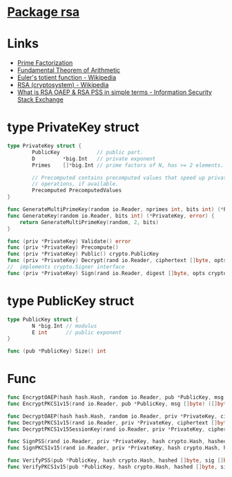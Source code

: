 # [Package rsa](https://golang.org/pkg/crypto/rsa/)

# Links

* [Prime Factorization](https://www.mathsisfun.com/prime-factorization.html)
* [Fundamental Theorem of Arithmetic](https://www.mathsisfun.com/numbers/fundamental-theorem-arithmetic.html)
* [Euler's totient function - Wikipedia](https://en.wikipedia.org/wiki/Euler's_totient_function)
* [RSA (cryptosystem) - Wikipedia](https://en.wikipedia.org/wiki/RSA_(cryptosystem))
* [What is RSA OAEP & RSA PSS in simple terms - Information Security Stack Exchange](https://security.stackexchange.com/questions/183179/what-is-rsa-oaep-rsa-pss-in-simple-terms)

# type PrivateKey struct

```go
type PrivateKey struct {
        PublicKey            // public part.
        D         *big.Int   // private exponent
        Primes    []*big.Int // prime factors of N, has >= 2 elements.

        // Precomputed contains precomputed values that speed up private
        // operations, if available.
        Precomputed PrecomputedValues
}

func GenerateMultiPrimeKey(random io.Reader, nprimes int, bits int) (*PrivateKey, error)
func GenerateKey(random io.Reader, bits int) (*PrivateKey, error) {
	return GenerateMultiPrimeKey(random, 2, bits)
}

func (priv *PrivateKey) Validate() error
func (priv *PrivateKey) Precompute()
func (priv *PrivateKey) Public() crypto.PublicKey
func (priv *PrivateKey) Decrypt(rand io.Reader, ciphertext []byte, opts crypto.DecrypterOpts) (plaintext []byte, err error)
//  implements crypto.Signer interface
func (priv *PrivateKey) Sign(rand io.Reader, digest []byte, opts crypto.SignerOpts) ([]byte, error)
```

# type PublicKey struct

```go
type PublicKey struct {
        N *big.Int // modulus
        E int      // public exponent
}

func (pub *PublicKey) Size() int
```

# Func

```go
func EncryptOAEP(hash hash.Hash, random io.Reader, pub *PublicKey, msg []byte, label []byte) ([]byte, error)
func EncryptPKCS1v15(rand io.Reader, pub *PublicKey, msg []byte) ([]byte, error)

func DecryptOAEP(hash hash.Hash, random io.Reader, priv *PrivateKey, ciphertext []byte, label []byte) ([]byte, error)
func DecryptPKCS1v15(rand io.Reader, priv *PrivateKey, ciphertext []byte) ([]byte, error)
func DecryptPKCS1v15SessionKey(rand io.Reader, priv *PrivateKey, ciphertext []byte, key []byte) error

func SignPSS(rand io.Reader, priv *PrivateKey, hash crypto.Hash, hashed []byte, opts *PSSOptions) ([]byte, error)
func SignPKCS1v15(rand io.Reader, priv *PrivateKey, hash crypto.Hash, hashed []byte) ([]byte, error)

func VerifyPSS(pub *PublicKey, hash crypto.Hash, hashed []byte, sig []byte, opts *PSSOptions) error
func VerifyPKCS1v15(pub *PublicKey, hash crypto.Hash, hashed []byte, sig []byte) error
```
